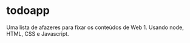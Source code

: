 # todoapp
Uma lista de afazeres para fixar os conteúdos de Web 1. Usando node, HTML, CSS e Javascript.
